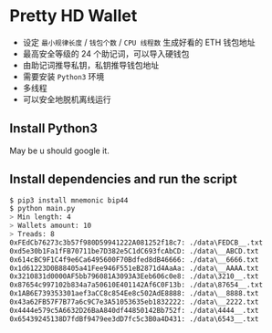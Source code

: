 # Pretty HD Wallet

- 设定 `最小规律长度` / `钱包个数` / `CPU 线程数` 生成好看的 ETH 钱包地址
- 最高安全等级的 24 个助记词，可以导入硬钱包
- 由助记词推导私钥，私钥推导钱包地址
- 需要安装 `Python3` 环境
- 多线程
- 可以安全地脱机离线运行

## Install Python3

May be u should google it.

## Install dependencies and run the script

```bash
$ pip3 install mnemonic bip44
$ python main.py
> Min length: 4
> Wallets amount: 10
> Treads: 8
0xFEdCb76273c3b57f980D59941222A081252f18c7: ./data\FEDCB__.txt
0xd5e30b1Fa1fFB70711be7D382e5C1dC693fcAbCD: ./data\__ABCD.txt
0x614cBC9F1C4f9e6Ca6495600F70Bdfed8dB46666: ./data\__6666.txt
0x1d61223D0B88405a41Fee946F551eB2871d4AaAa: ./data\__AAAA.txt
0x3210831d0000AF5bb796081A3093A3Eeb606c0e8: ./data\3210__.txt
0x87654c997102b834a7a50610E401142Af6C0F13b: ./data\87654__.txt
0x1AB6E739353301aef3aCC8c854Ee8c502AdE8888: ./data\__8888.txt
0x43a62FB57F7B77a6c9C7e3A51053635eb1832222: ./data\__2222.txt
0x4444e579c5A6632D26BaA840df44850142Bb752f: ./data\4444__.txt
0x65439245138D7fdBf9479ee3dD7fc5c3B0a4D431: ./data\6543__.txt
```
